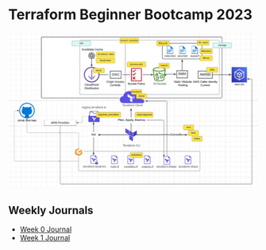 # Terraform Beginner Bootcamp 2023

![Alt text](<journal/assets/Architectural diagram.jpg>)

## Weekly Journals

- [Week 0 Journal](./journal/week0.md)
- [Week 1 Journal](./journal/week1.md)
